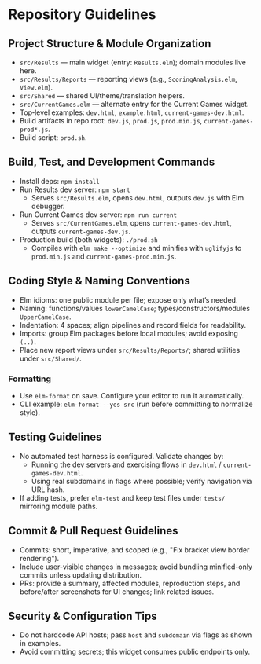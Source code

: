 # Repository Guidelines

## Project Structure & Module Organization
- `src/Results` — main widget (entry: `Results.elm`); domain modules live here.
- `src/Results/Reports` — reporting views (e.g., `ScoringAnalysis.elm`, `View.elm`).
- `src/Shared` — shared UI/theme/translation helpers.
- `src/CurrentGames.elm` — alternate entry for the Current Games widget.
- Top‑level examples: `dev.html`, `example.html`, `current-games-dev.html`.
- Build artifacts in repo root: `dev.js`, `prod.js`, `prod.min.js`, `current-games-prod*.js`.
- Build script: `prod.sh`.

## Build, Test, and Development Commands
- Install deps: `npm install`
- Run Results dev server: `npm start`
  - Serves `src/Results.elm`, opens `dev.html`, outputs `dev.js` with Elm debugger.
- Run Current Games dev server: `npm run current`
  - Serves `src/CurrentGames.elm`, opens `current-games-dev.html`, outputs `current-games-dev.js`.
- Production build (both widgets): `./prod.sh`
  - Compiles with `elm make --optimize` and minifies with `uglifyjs` to `prod.min.js` and `current-games-prod.min.js`.

## Coding Style & Naming Conventions
- Elm idioms: one public module per file; expose only what’s needed.
- Naming: functions/values `lowerCamelCase`; types/constructors/modules `UpperCamelCase`.
- Indentation: 4 spaces; align pipelines and record fields for readability.
- Imports: group Elm packages before local modules; avoid exposing `(..)`.
- Place new report views under `src/Results/Reports/`; shared utilities under `src/Shared/`.

### Formatting
- Use `elm-format` on save. Configure your editor to run it automatically.
- CLI example: `elm-format --yes src` (run before committing to normalize style).

## Testing Guidelines
- No automated test harness is configured. Validate changes by:
  - Running the dev servers and exercising flows in `dev.html` / `current-games-dev.html`.
  - Using real subdomains in flags where possible; verify navigation via URL hash.
- If adding tests, prefer `elm-test` and keep test files under `tests/` mirroring module paths.

## Commit & Pull Request Guidelines
- Commits: short, imperative, and scoped (e.g., "Fix bracket view border rendering").
- Include user-visible changes in messages; avoid bundling minified-only commits unless updating distribution.
- PRs: provide a summary, affected modules, reproduction steps, and before/after screenshots for UI changes; link related issues.

## Security & Configuration Tips
- Do not hardcode API hosts; pass `host` and `subdomain` via flags as shown in examples.
- Avoid committing secrets; this widget consumes public endpoints only.
